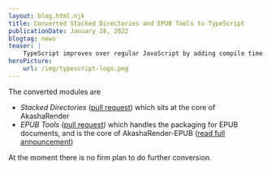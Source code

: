 ```yaml
---
layout: blog.html.njk
title: Converted Stacked Directories and EPUB Tools to TypeScript
publicationDate: January 28, 2022
blogtag: news
teaser: |
    TypeScript improves over regular JavaScript by adding compile time type checking, which helps catch certain errors early before you ship code.  I'm hoping to improve AkashaCMS quality by moving to TypeScript.  As a trial run two modules have been converted.
heroPicture:
    url: /img/typescript-logo.png
---
```


The converted modules are

* _Stacked Directories_ ([pull request](https://github.com/akashacms/stacked-directories/pull/1)) which sits at the core of AkashaRender
* _EPUB Tools_ ([pull request](https://github.com/akashacms/epubtools/pull/13)) which handles the packaging for EPUB documents, and is the core of AkashaRender-EPUB ([read full announcement](https://akashacms.github.io/epubtools/news/2022/typescript.html))

At the moment there is no firm plan to do further conversion.
